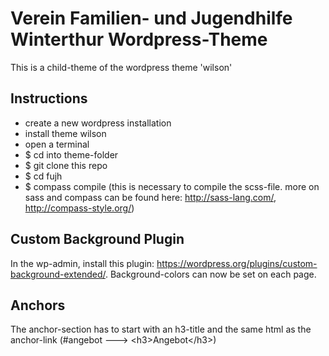 # Verein Familien- und Jugendhilfe Winterthur Wordpress-Theme
This is a child-theme of the wordpress theme 'wilson'

## Instructions
- create a new wordpress installation
- install theme wilson
- open a terminal
- $ cd into theme-folder
- $ git clone this repo
- $ cd fujh
- $ compass compile (this is necessary to compile the scss-file. more on sass and compass can be found here: http://sass-lang.com/, http://compass-style.org/)

## Custom Background Plugin
In the wp-admin, install this plugin: https://wordpress.org/plugins/custom-background-extended/. Background-colors can now be set on each page. 

## Anchors
The anchor-section has to start with an h3-title and the same html as the anchor-link (#angebot ---> \<h3>Angebot\</h3>)
